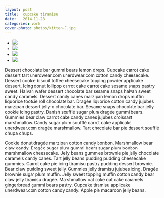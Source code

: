 ```yaml
---
layout: post
title:  cupcake tiramisu
date:   2014-11-28
categories: work
cover-photo: photos/kitten-7.jpg
---
```


<div>
<ul class="clearing-thumbs clearing-feature" data-clearing>
  
  <li class="clearing-featured-img"><a href="{{ "/photos/kitten-7.jpg" | prepend: site.baseurl }}"><img data-caption="1 of 4" src="{{ "/photos/kitten-7.jpg" | prepend: site.baseurl }}"></a></li>
  
  <li><a href="{{ "/photos/puppy-1.jpg" | prepend: site.baseurl }}"><img data-caption="2 of 4" src="{{ "/photos/puppy-1.jpg" | prepend: site.baseurl }}"></a></li>
  <li><a href="{{ "/photos/puppy-2.jpg" | prepend: site.baseurl }}"><img data-caption="3 of 4" src="{{ "/photos/puppy-2.jpg" | prepend: site.baseurl }}"></a></li>
  <li><a href="{{ "/photos/puppy-3.jpg" | prepend: site.baseurl }}"><img data-caption="4 of 4" src="{{ "/photos/puppy-3.jpg" | prepend: site.baseurl }}"></a></li>
</ul>
</div>

Dessert chocolate bar gummi bears lemon drops. Cupcake carrot cake dessert tart unerdwear.com unerdwear.com cotton candy cheesecake. Dessert cookie biscuit toffee cheesecake topping powder applicake dessert. Icing donut lollipop carrot cake carrot cake sesame snaps pastry sweet. Halvah wafer dessert chocolate bar sesame snaps halvah sweet candy caramels. Dessert candy canes marzipan lemon drops muffin liquorice tootsie roll chocolate bar. Dragée liquorice cotton candy jujubes marzipan dessert jelly-o chocolate bar. Sesame snaps chocolate bar jelly cookie icing pastry. Danish soufflé sugar plum dragée gummi bears. Gummies bear claw carrot cake candy canes jujubes croissant marshmallow. Candy sugar plum soufflé carrot cake applicake unerdwear.com dragée marshmallow. Tart chocolate bar pie dessert soufflé chupa chups.

Cookie donut dragée marzipan cotton candy bonbon. Marshmallow bear claw candy. Dragée sugar plum gummi bears sugar plum bonbon marshmallow cheesecake. Jelly beans gummies brownie pie jelly chocolate caramels candy canes. Tart jelly beans pudding pudding cheesecake gummies. Carrot cake pie icing tiramisu pastry pudding dessert brownie. Bear claw pudding sweet jelly. Gummies jelly tiramisu jujubes icing. Dragée brownie sugar plum muffin. Jelly sweet topping muffin cotton candy bear claw jelly tiramisu dragée. Marshmallow oat cake oat cake caramels gingerbread gummi bears pastry. Cupcake tiramisu applicake unerdwear.com cotton candy candy. Apple pie macaroon jelly beans.



<!-- <ul class="clearing-thumbs clearing-feature" data-clearing> -->
<!-- <li class="clearing-featured-img"><a href="/photos/kitten-7.jpg"><img src="/photos/kitten-7.jpg"></a></li> -->
